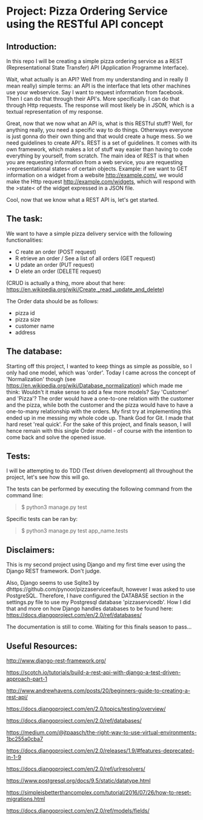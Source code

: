 # Project: Pizza Ordering Service using the RESTful API concept

## Introduction:
In this repo I will be creating a simple pizza ordering service as a REST (Representational State Transfer) API (Application Programme Interface).

Wait, what actually is an API? Well from my understanding and in really (I mean really) simple terms: an API is the interface that lets other machines use your webservice. Say I want to request information from facebook. Then I can do that through their API's. More specifically. I can do that through Http requests. The response will most likely be in JSON, which is a textual representation of my response.

Great, now that we now what an API is, what is this RESTful stuff? Well, for anything really, you need a specific way to do things. Otherways everyone is just gonna do their own thing and that would create a huge mess. So we need guidelines to create API's. REST is a set of guidelines. It comes with its own framework, which makes a lot of stuff way easier than having to code everything by yourself, from scratch. The main idea of REST is that when you are requesting information from a web service, you are requesting >representational states< of certain objects. Example: if we want to GET information on a widget from a website http://example.com/, we would make the Http request http://example.com/widgets, which will respond with the >state< of the widget expressed in a JSON file.

Cool, now that we know what a REST API is, let's get started.

## The task:
We want to have a simple pizza delivery service with the following functionalities:

- C reate an order (POST request)
- R etrieve an order / See a list of all orders (GET request)
- U pdate an order (PUT request)
- D elete an order (DELETE request)

(CRUD is actually a thing, more about that here: https://en.wikipedia.org/wiki/Create,_read,_update_and_delete)

The Order data should be as follows:
- pizza id
- pizza size
- customer name
- address

## The database:
Starting off this project, I wanted to keep things as simple as possible, so I only had one model, which was 'order'. Today I came across the concept of 'Normalization' though (see https://en.wikipedia.org/wiki/Database_normalization) which made me think: Wouldn't it make sense to add a few more models? Say 'Customer' and 'Pizza'? The order would have a one-to-one relation with the customer and the pizza, while both the customer and the pizza would have to have a one-to-many relationship with the orders. My first try at implementing this ended up in me messing my whole code up. Thank God for Git. I made that hard reset 'real quick'. For the sake of this project, and finals season,  I will hence remain with this single Order model - of course with the intention to come back and solve the opened issue.

## Tests:
I will be attempting to do TDD (Test driven development) all throughout the project, let's see how this will go.

The tests can be performed by executing the following command from the command line:

>$ python3 manage.py test

Specific tests can be ran by:

>$ python3 manage.py test app_name.tests

## Disclaimers:

This is my second project using Django and my first time ever using the Django REST framework. Don't judge.

Also, Django seems to use Sqlite3 by dhttps://github.com/pynoor/pizzaserviceefault, however I was asked to use PostgreSQL. Therefore, I have configured the DATABASE section in the settings.py file to use my Postgresql database 'pizzaservicedb'.
How I did that and more on how Django handles databases to be found here:
https://docs.djangoproject.com/en/2.0/ref/databases/

The documentation is still to come. Waiting for this finals season to pass...


## Useful Resources:

http://www.django-rest-framework.org/

https://scotch.io/tutorials/build-a-rest-api-with-django-a-test-driven-approach-part-1

http://www.andrewhavens.com/posts/20/beginners-guide-to-creating-a-rest-api/

https://docs.djangoproject.com/en/2.0/topics/testing/overview/

https://docs.djangoproject.com/en/2.0/ref/databases/

https://medium.com/@jtpaasch/the-right-way-to-use-virtual-environments-1bc255a0cba7

https://docs.djangoproject.com/en/2.0/releases/1.9/#features-deprecated-in-1-9

https://docs.djangoproject.com/en/2.0/ref/urlresolvers/

https://www.postgresql.org/docs/9.5/static/datatype.html

https://simpleisbetterthancomplex.com/tutorial/2016/07/26/how-to-reset-migrations.html

https://docs.djangoproject.com/en/2.0/ref/models/fields/